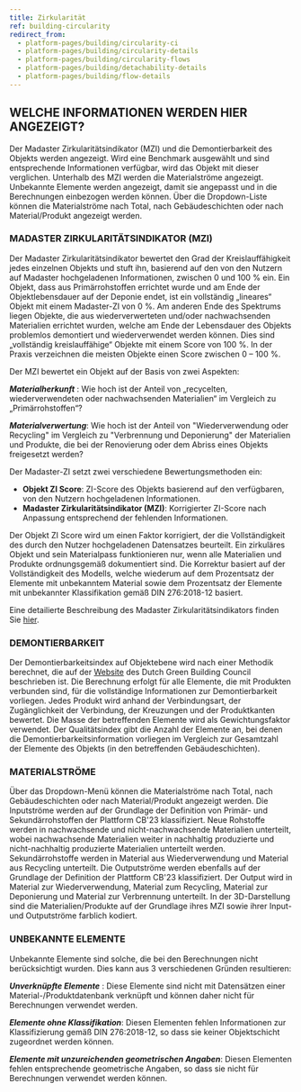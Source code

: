 ```yaml
---
title: Zirkularität
ref: building-circularity
redirect_from:
  - platform-pages/building/circularity-ci
  - platform-pages/building/circularity-details
  - platform-pages/building/circularity-flows
  - platform-pages/building/detachability-details
  - platform-pages/building/flow-details
---
```


## WELCHE INFORMATIONEN WERDEN HIER ANGEZEIGT?
Der Madaster Zirkularitätsindikator (MZI) und die Demontierbarkeit des Objekts werden angezeigt. Wird eine Benchmark ausgewählt und sind entsprechende Informationen verfügbar, wird das Objekt mit dieser verglichen. Unterhalb des MZI werden die Materialströme angezeigt. Unbekannte Elemente werden angezeigt, damit sie angepasst und in die Berechnungen einbezogen werden können. Über die Dropdown-Liste können die Materialströme nach Total, nach Gebäudeschichten oder nach Material/Produkt angezeigt werden.

### MADASTER ZIRKULARITÄTSINDIKATOR (MZI)
Der Madaster Zirkularitätsindikator bewertet den Grad der Kreislauffähigkeit jedes einzelnen Objekts und stuft ihn, basierend auf den von den Nutzern auf Madaster hochgeladenen Informationen, zwischen 0 und 100 % ein. Ein Objekt, dass aus Primärrohstoffen errichtet wurde und am Ende der Objektlebensdauer auf der Deponie endet, ist ein vollständig „lineares“ Objekt mit einem Madaster-ZI von 0 %. Am anderen Ende des Spektrums liegen Objekte, die aus wiederverwerteten und/oder nachwachsenden Materialien errichtet wurden, welche am Ende der Lebensdauer des Objekts problemlos demontiert und wiederverwendet werden können. Dies sind „vollständig kreislauffähige“ Objekte mit einem Score von 100 %. In der Praxis verzeichnen die meisten Objekte einen Score zwischen 0 – 100 %.

Der MZI bewertet ein Objekt auf der Basis von zwei Aspekten:

__*Materialherkunft*__ : Wie hoch ist der Anteil von „recycelten, wiederverwendeten oder nachwachsenden Materialien“ im Vergleich zu „Primärrohstoffen“?

__*Materialverwertung*__: Wie hoch ist der Anteil von "Wiederverwendung oder Recycling" im Vergleich zu "Verbrennung und Deponierung" der Materialien und Produkte, die bei der Renovierung oder dem Abriss eines Objekts freigesetzt werden? 

Der Madaster-ZI setzt zwei verschiedene Bewertungsmethoden ein:

- **Objekt ZI Score**: ZI-Score des Objekts basierend auf den verfügbaren, von den Nutzern hochgeladenen Informationen.
- **Madaster Zirkularitätsindikator (MZI)**: Korrigierter ZI-Score nach Anpassung entsprechend der fehlenden Informationen.

Der Objekt ZI Score wird um einen Faktor korrigiert, der die Vollständigkeit des durch den Nutzer hochgeladenen Datensatzes beurteilt. Ein zirkuläres Objekt und sein Materialpass funktionieren nur, wenn alle Materialien und Produkte ordnungsgemäß dokumentiert sind. Die Korrektur basiert auf der Vollständigkeit des Modells, welche wiederum auf dem Prozentsatz der Elemente mit unbekanntem Material sowie dem Prozentsatz der Elemente mit unbekannter Klassifikation gemäß DIN 276:2018-12 basiert.

Eine detailierte Beschreibung des Madaster Zirkularitätsindikators finden Sie <a href="/files/de/Madaster - Zirkularitätsindikator.pdf" target="_blank">hier</a>.

### DEMONTIERBARKEIT
Der Demontierbarkeitsindex auf Objektebene wird nach einer Methodik berechnet, die auf der <a href="https://www.dgbc.nl/publicaties/circular-buildings-een-meetmethodiek-voor-losmaakbaarheid-v11-26">Website</a> des Dutch Green Building Council beschrieben ist.
Die Berechnung erfolgt für alle Elemente, die mit Produkten verbunden sind, für die vollständige Informationen zur Demontierbarkeit vorliegen. Jedes Produkt wird anhand der Verbindungsart, der Zugänglichkeit der Verbindung, der Kreuzungen und der Produktkanten bewertet. Die Masse der betreffenden Elemente wird als Gewichtungsfaktor verwendet.
Der Qualitätsindex gibt die Anzahl der Elemente an, bei denen die Demontierbarkeitsinformation vorliegen im Vergleich zur Gesamtzahl der Elemente des Objekts (in den betreffenden Gebäudeschichten). 

### MATERIALSTRÖME
Über das Dropdown-Menü können die Materialströme nach Total, nach Gebäudeschichten oder nach Material/Produkt angezeigt werden. Die Inputströme werden auf der Grundlage der Definition von Primär- und Sekundärrohstoffen der Plattform CB'23 klassifiziert. Neue Rohstoffe werden in nachwachsende und nicht-nachwachsende Materialien unterteilt, wobei nachwachsende Materialien weiter in nachhaltig produzierte und nicht-nachhaltig produzierte Materialien unterteilt werden. Sekundärrohstoffe werden in Material aus Wiederverwendung und Material aus Recycling unterteilt. Die Outputströme werden ebenfalls auf der Grundlage der Definition der Plattform CB'23 klassifiziert. Der Output wird in Material zur Wiederverwendung, Material zum Recycling, Material zur Deponierung und Material zur Verbrennung unterteilt. In der 3D-Darstellung sind die Materialien/Produkte auf der Grundlage ihres MZI sowie ihrer Input- und Outputströme farblich kodiert.

### UNBEKANNTE ELEMENTE
Unbekannte Elemente sind solche, die bei den Berechnungen nicht berücksichtigt wurden. Dies kann aus 3 verschiedenen Gründen resultieren:

__*Unverknüpfte Elemente*__ : Diese Elemente sind nicht mit Datensätzen einer Material-/Produktdatenbank verknüpft und können daher nicht für Berechnungen verwendet werden.

__*Elemente ohne Klassifikation*__: Diesen Elementen fehlen Informationen zur Klassifizierung gemäß DIN 276:2018-12, so dass sie keiner Objektschicht zugeordnet werden können.

__*Elemente mit unzureichenden geometrischen Angaben*__: Diesen Elementen fehlen entsprechende geometrische Angaben, so dass sie nicht für Berechnungen verwendet werden können.
